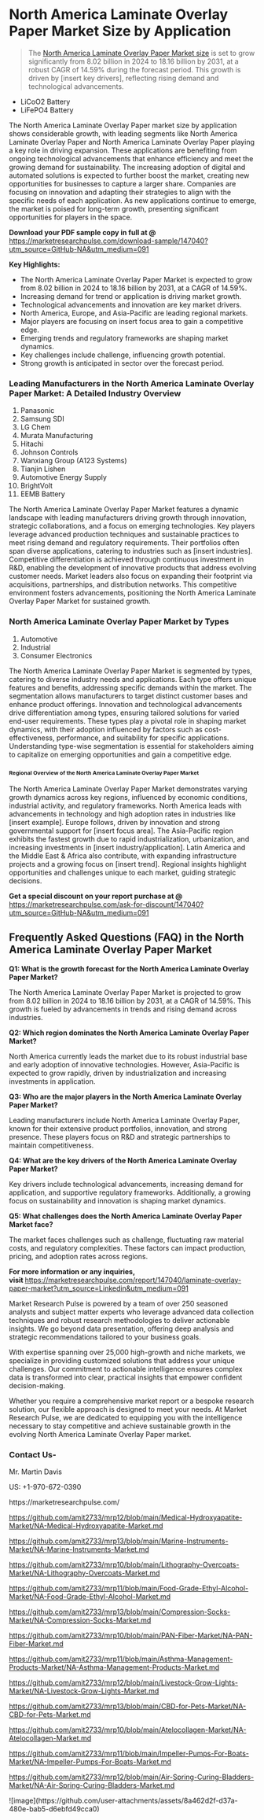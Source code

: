 <h1>North America Laminate Overlay Paper Market&nbsp;Size by Application</h1><blockquote><p>The <a href="https://marketresearchpulse.com/download-sample/147040?utm_source=GitHub-NA&amp;utm_medium=091">North America Laminate Overlay Paper Market size</a> is set to grow significantly from 8.02 billion in 2024 to 18.16 billion by 2031, at a robust CAGR of 14.59% during the forecast period. This growth is driven by [insert key drivers], reflecting rising demand and technological advancements.</p></blockquote><ul><li>LiCoO2 Battery <li> LiFePO4 Battery</li></ul><p>The North America Laminate Overlay Paper market size by application shows considerable growth, with leading segments like North America Laminate Overlay Paper and North America Laminate Overlay Paper playing a key role in driving expansion. These applications are benefiting from ongoing technological advancements that enhance efficiency and meet the growing demand for sustainability. The increasing adoption of digital and automated solutions is expected to further boost the market, creating new opportunities for businesses to capture a larger share. Companies are focusing on innovation and adapting their strategies to align with the specific needs of each application. As new applications continue to emerge, the market is poised for long-term growth, presenting significant opportunities for players in the space.</p><p><strong>Download your PDF sample copy in full at @ </strong><a href="https://marketresearchpulse.com/download-sample/147040?utm_source=GitHub-NA&amp;utm_medium=091">https://marketresearchpulse.com/download-sample/147040?utm_source=GitHub-NA&amp;utm_medium=091</a></p><p><strong>Key Highlights: </strong></p><ul><li>The North America Laminate Overlay Paper Market is expected to grow from 8.02 billion in 2024 to 18.16 billion by 2031, at a CAGR of 14.59%.</li><li>Increasing demand for trend or application is driving market growth.</li><li>Technological advancements and innovation are key market drivers.</li><li>North America, Europe, and Asia-Pacific are leading regional markets.</li><li>Major players are focusing on insert focus area to gain a competitive edge.</li><li>Emerging trends and regulatory frameworks are shaping market dynamics.</li><li>Key challenges include challenge, influencing growth potential.</li><li>Strong growth is anticipated in sector over the forecast period.</li></ul><h3>Leading Manufacturers in the North America Laminate Overlay Paper Market: A Detailed Industry Overview</h3><ol><li>Panasonic</li><li>Samsung SDI</li><li>LG Chem</li><li>Murata Manufacturing</li><li>Hitachi</li><li>Johnson Controls</li><li>Wanxiang Group (A123 Systems)</li><li>Tianjin Lishen</li><li>Automotive Energy Supply</li><li>BrightVolt</li><li>EEMB Battery</li></ol><div class="flex max-w-full flex-col flex-grow"><div class="min-h-8 text-message flex w-full flex-col items-end gap-2 whitespace-normal break-words [.text-message+&amp;]:mt-5" dir="auto" data-message-author-role="assistant" data-message-id="fd8432e4-4910-450d-b182-61b7bfb0a01f" data-message-model-slug="gpt-4o"><div class="flex w-full flex-col gap-1 empty:hidden first:pt-[3px]"><div class="markdown prose w-full break-words dark:prose-invert light"><p>The North America Laminate Overlay Paper Market features a dynamic landscape with leading manufacturers driving growth through innovation, strategic collaborations, and a focus on emerging technologies. Key players leverage advanced production techniques and sustainable practices to meet rising demand and regulatory requirements. Their portfolios often span diverse applications, catering to industries such as [insert industries]. Competitive differentiation is achieved through continuous investment in R&amp;D, enabling the development of innovative products that address evolving customer needs. Market leaders also focus on expanding their footprint via acquisitions, partnerships, and distribution networks. This competitive environment fosters advancements, positioning the North America Laminate Overlay Paper Market for sustained growth.</p></div></div></div></div><h3>North America Laminate Overlay Paper Market by Types</h3><ol><li>Automotive <li> Industrial <li> Consumer Electronics</li></ol><div class="flex max-w-full flex-col flex-grow"><div class="min-h-8 text-message flex w-full flex-col items-end gap-2 whitespace-normal break-words [.text-message+&amp;]:mt-5" dir="auto" data-message-author-role="assistant" data-message-id="084470be-0bb7-4664-bddf-5156b4f41249" data-message-model-slug="gpt-4o-mini"><div class="flex w-full flex-col gap-1 empty:hidden first:pt-[3px]"><div class="markdown prose w-full break-words dark:prose-invert light"><p>The North America Laminate Overlay Paper Market is segmented by types, catering to diverse industry needs and applications. Each type offers unique features and benefits, addressing specific demands within the market. The segmentation allows manufacturers to target distinct customer bases and enhance product offerings. Innovation and technological advancements drive differentiation among types, ensuring tailored solutions for varied end-user requirements. These types play a pivotal role in shaping market dynamics, with their adoption influenced by factors such as cost-effectiveness, performance, and suitability for specific applications. Understanding type-wise segmentation is essential for stakeholders aiming to capitalize on emerging opportunities and gain a competitive edge.</p></div></div></div></div><h3><span style="font-size: 11px;">Regional Overview of the North America Laminate Overlay Paper Market</span></h3><div class="flex max-w-full flex-col flex-grow"><div class="min-h-8 text-message flex w-full flex-col items-end gap-2 whitespace-normal break-words [.text-message+&amp;]:mt-5" dir="auto" data-message-author-role="assistant" data-message-id="e9038762-ce64-4e30-91c9-9bd413514231" data-message-model-slug="gpt-4o-mini"><div class="flex w-full flex-col gap-1 empty:hidden first:pt-[3px]"><div class="markdown prose w-full break-words dark:prose-invert light"><p>The North America Laminate Overlay Paper Market demonstrates varying growth dynamics across key regions, influenced by economic conditions, industrial activity, and regulatory frameworks. North America leads with advancements in technology and high adoption rates in industries like [insert example]. Europe follows, driven by innovation and strong governmental support for [insert focus area]. The Asia-Pacific region exhibits the fastest growth due to rapid industrialization, urbanization, and increasing investments in [insert industry/application]. Latin America and the Middle East &amp; Africa also contribute, with expanding infrastructure projects and a growing focus on [insert trend]. Regional insights highlight opportunities and challenges unique to each market, guiding strategic decisions.</p></div></div></div></div><p><strong>Get a special discount on your report purchase at @ </strong><a href="https://marketresearchpulse.com/ask-for-discount/147040?utm_source=GitHub-NA&amp;utm_medium=091">https://marketresearchpulse.com/ask-for-discount/147040?utm_source=GitHub-NA&amp;utm_medium=091</a></p><h2>Frequently Asked Questions (FAQ) in the North America Laminate Overlay Paper Market</h2><p><strong>Q1: What is the growth forecast for the North America Laminate Overlay Paper Market?</strong></p><p>The North America Laminate Overlay Paper Market is projected to grow from 8.02 billion in 2024 to 18.16 billion by 2031, at a CAGR of 14.59%. This growth is fueled by advancements in trends and rising demand across industries.</p><p><strong>Q2: Which region dominates the North America Laminate Overlay Paper Market?</strong></p><p>North America currently leads the market due to its robust industrial base and early adoption of innovative technologies. However, Asia-Pacific is expected to grow rapidly, driven by industrialization and increasing investments in application.</p><p><strong>Q3: Who are the major players in the North America Laminate Overlay Paper Market?</strong></p><p>Leading manufacturers include North America Laminate Overlay Paper, known for their extensive product portfolios, innovation, and strong presence. These players focus on R&amp;D and strategic partnerships to maintain competitiveness.</p><p><strong>Q4: What are the key drivers of the North America Laminate Overlay Paper Market?</strong></p><p>Key drivers include technological advancements, increasing demand for application, and supportive regulatory frameworks. Additionally, a growing focus on sustainability and innovation is shaping market dynamics.</p><p><strong>Q5: What challenges does the North America Laminate Overlay Paper Market face?</strong></p><p>The market faces challenges such as challenge, fluctuating raw material costs, and regulatory complexities. These factors can impact production, pricing, and adoption rates across regions.</p><p><strong>For more information or any inquiries, visit&nbsp;</strong><a href="https://marketresearchpulse.com/report/147040/laminate-overlay-paper-market?utm_source=Linkedin&utm_medium=091">https://marketresearchpulse.com/report/147040/laminate-overlay-paper-market?utm_source=Linkedin&utm_medium=091</a></p><p>Market Research Pulse is powered by a team of over 250 seasoned analysts and subject matter experts who leverage advanced data collection techniques and robust research methodologies to deliver actionable insights. We go beyond data presentation, offering deep analysis and strategic recommendations tailored to your business goals.</p><p>With expertise spanning over 25,000 high-growth and niche markets, we specialize in providing customized solutions that address your unique challenges. Our commitment to actionable intelligence ensures complex data is transformed into clear, practical insights that empower confident decision-making.</p><p>Whether you require a comprehensive market report or a bespoke research solution, our flexible approach is designed to meet your needs. At Market Research Pulse, we are dedicated to equipping you with the intelligence necessary to stay competitive and achieve sustainable growth in the evolving North America Laminate Overlay Paper market.</p><h3><strong>Contact Us-</strong></h3><p>Mr. Martin Davis</p><p>US: +1-970-672-0390</p><p>https://marketresearchpulse.com/</p><p><a href="https://github.com/amit2733/mrp12/blob/main/Medical-Hydroxyapatite-Market/NA-Medical-Hydroxyapatite-Market.md">https://github.com/amit2733/mrp12/blob/main/Medical-Hydroxyapatite-Market/NA-Medical-Hydroxyapatite-Market.md</a></p><p><a href="https://github.com/amit2733/mrp13/blob/main/Marine-Instruments-Market/NA-Marine-Instruments-Market.md">https://github.com/amit2733/mrp13/blob/main/Marine-Instruments-Market/NA-Marine-Instruments-Market.md</a></p><p><a href="https://github.com/amit2733/mrp10/blob/main/Lithography-Overcoats-Market/NA-Lithography-Overcoats-Market.md">https://github.com/amit2733/mrp10/blob/main/Lithography-Overcoats-Market/NA-Lithography-Overcoats-Market.md</a></p><p><a href="https://github.com/amit2733/mrp11/blob/main/Food-Grade-Ethyl-Alcohol-Market/NA-Food-Grade-Ethyl-Alcohol-Market.md">https://github.com/amit2733/mrp11/blob/main/Food-Grade-Ethyl-Alcohol-Market/NA-Food-Grade-Ethyl-Alcohol-Market.md</a></p><p><a href="https://github.com/amit2733/mrp13/blob/main/Compression-Socks-Market/NA-Compression-Socks-Market.md">https://github.com/amit2733/mrp13/blob/main/Compression-Socks-Market/NA-Compression-Socks-Market.md</a></p><p><a href="https://github.com/amit2733/mrp10/blob/main/PAN-Fiber-Market/NA-PAN-Fiber-Market.md">https://github.com/amit2733/mrp10/blob/main/PAN-Fiber-Market/NA-PAN-Fiber-Market.md</a></p><p><a href="https://github.com/amit2733/mrp11/blob/main/Asthma-Management-Products-Market/NA-Asthma-Management-Products-Market.md">https://github.com/amit2733/mrp11/blob/main/Asthma-Management-Products-Market/NA-Asthma-Management-Products-Market.md</a></p><p><a href="https://github.com/amit2733/mrp12/blob/main/Livestock-Grow-Lights-Market/NA-Livestock-Grow-Lights-Market.md">https://github.com/amit2733/mrp12/blob/main/Livestock-Grow-Lights-Market/NA-Livestock-Grow-Lights-Market.md</a></p><p><a href="https://github.com/amit2733/mrp13/blob/main/CBD-for-Pets-Market/NA-CBD-for-Pets-Market.md">https://github.com/amit2733/mrp13/blob/main/CBD-for-Pets-Market/NA-CBD-for-Pets-Market.md</a></p><p><a href="https://github.com/amit2733/mrp10/blob/main/Atelocollagen-Market/NA-Atelocollagen-Market.md">https://github.com/amit2733/mrp10/blob/main/Atelocollagen-Market/NA-Atelocollagen-Market.md</a></p><p><a href="https://github.com/amit2733/mrp11/blob/main/Impeller-Pumps-For-Boats-Market/NA-Impeller-Pumps-For-Boats-Market.md">https://github.com/amit2733/mrp11/blob/main/Impeller-Pumps-For-Boats-Market/NA-Impeller-Pumps-For-Boats-Market.md</a></p><p><a href="https://github.com/amit2733/mrp12/blob/main/Air-Spring-Curing-Bladders-Market/NA-Air-Spring-Curing-Bladders-Market.md">https://github.com/amit2733/mrp12/blob/main/Air-Spring-Curing-Bladders-Market/NA-Air-Spring-Curing-Bladders-Market.md</a></p>
![image](https://github.com/user-attachments/assets/8a462d2f-d37a-480e-bab5-d6ebfd49cca0)
